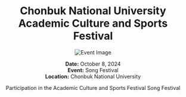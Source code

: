 <div style="text-align: center;">

# Chonbuk National University Academic Culture and Sports Festival

![Event Image](/api/placeholder/800/400)

**Date:** October 8, 2024  
**Event:** Song Festival  
**Location:** Chonbuk National University

Participation in the Academic Culture and Sports Festival Song Festival

</div>